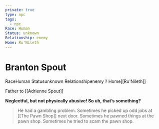 ```yaml
---
private: true
type: npc
tags:
  - npc
Race: Human
Status: unknown
Relationship: enemy
Home: Ru'Nileth
---
```


# Branton Spout

<span class="dataview inline-field"><span class="inline-field-key">Race</span><span class="inline-field-value">Human</span></span>
<span class="dataview inline-field"><span class="inline-field-key">Status</span><span class="inline-field-value">unknown</span></span>
<span class="dataview inline-field"><span class="inline-field-key">Relationship</span><span class="inline-field-value">enemy</span></span> ? 
<span class="dataview inline-field"><span class="inline-field-key">Home</span><span class="inline-field-value">[[Ru'Nileth]]</span></span>

Father to [[Adrienne Spout]]

**Neglectful, but not physically abusive! So uh, that’s something?**

>He had a gambling problem. Sometimes he picked up odd jobs at [[The Pawn Shop]] next door. Sometimes he pawned things at the pawn shop. Sometimes he tried to scam the pawn shop.

